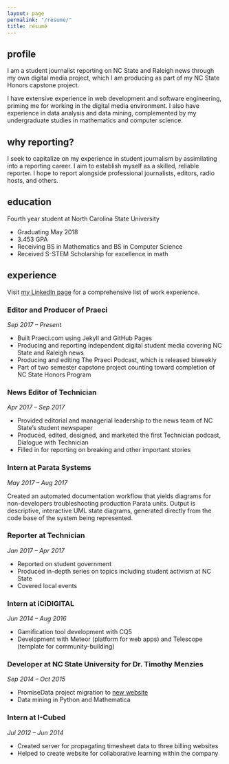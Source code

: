 ```yaml
---
layout: page
permalink: "/resume/"
title: résumé
---
```

## profile

I am a student journalist reporting on NC State and Raleigh news through my own digital media project, which I am producing as part of my NC State Honors capstone project.

I have extensive experience in web development and software engineering, priming me for working in the digital media environment. I also have experience in data analysis and data mining, complemented by my undergraduate studies in mathematics and computer science.

## why reporting?

I seek to capitalize on my experience in student journalism by assimilating into a reporting career. I aim to establish myself as a skilled, reliable reporter. I hope to report alongside professional journalists, editors, radio hosts, and others.

## education

Fourth year student at North Carolina State University
* Graduating May 2018
* 3.453 GPA
* Receiving BS in Mathematics and BS in Computer Science
* Received S-STEM Scholarship for excellence in math

## experience

Visit [my LinkedIn page]({{site.author.linkedin_url}}) for a comprehensive list of work experience.

### Editor and Producer of Praeci
_Sep 2017 – Present_

* Built Praeci.com using Jekyll and GitHub Pages
* Producing and reporting independent digital student media covering NC State and Raleigh news
* Producing and editing The Praeci Podcast, which is released biweekly
* Part of two semester capstone project counting toward completion of NC State Honors Program

### News Editor of Technician
_Apr 2017 – Sep 2017_

* Provided editorial and managerial leadership to the news team of NC State’s student newspaper
* Produced, edited, designed, and marketed the first Technician podcast, Dialogue with Technician
* Filled in for reporting on breaking and other important stories

### Intern at Parata Systems
_May 2017 – Aug 2017_

Created an automated documentation workflow that yields diagrams for non-developers troubleshooting production Parata units. Output is descriptive, interactive UML state diagrams, generated directly from the code base of the system being represented.

### Reporter at Technician
_Jan 2017 – Apr 2017_

* Reported on student government
* Produced in-depth series on topics including student activism at NC State
* Covered local events

### Intern at iCiDIGITAL
_Jun 2014 – Aug 2016_

* Gamification tool development with CQ5
* Development with Meteor (platform for web apps) and Telescope (template for community-building)

### Developer at NC State University for Dr. Timothy Menzies
_Sep 2014 – Oct 2015_

* PromiseData project migration to [new website](http://openscience.us)
* Data mining in Python and Mathematica

### Intern at I-Cubed
_Jul 2012 – Jun 2014_

* Created server for propagating timesheet data to three billing websites
* Helped to create website for collaborative learning within the company